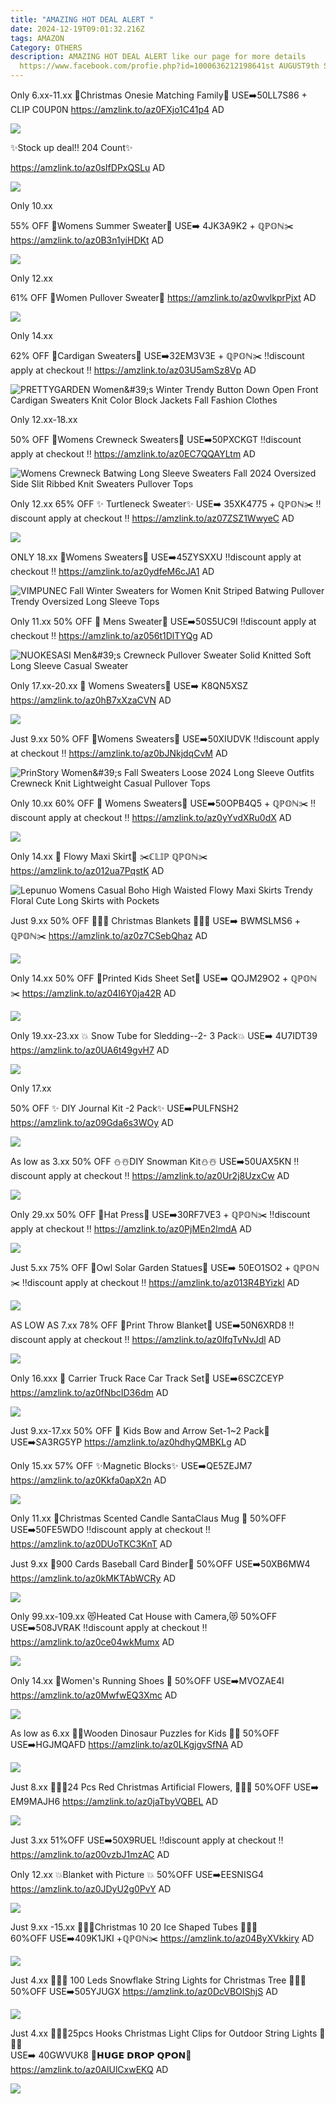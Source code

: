 ```yaml
---
title: "AMAZING HOT DEAL ALERT "
date: 2024-12-19T09:01:32.216Z
tags: AMAZON
Category: OTHERS
description: AMAZING HOT DEAL ALERT like our page for more details
  https://www.facebook.com/profie.php?id=1000636212198641st AUGUST9th SEPTEMBER
---
```

Only 6.xx-11.xx
🎄Christmas Onesie Matching Family🎄
USE➡️50LL7S86  + CLIP C0UP0N
https://amzlink.to/az0FXjo1C41p4
AD



<!--StartFragment-->

![](https://m.media-amazon.com/images/I/81wTujUpNXL._AC_SX522_.jpg)

<!--EndFragment-->✨Stock up deal!! 204 Count✨
https://amzlink.to/az0sIfDPxQSLu
AD



<!--StartFragment-->

![](https://m.media-amazon.com/images/I/71prgbbd+9L._AC_SL1500_.jpg)

<!--EndFragment-->Only 10.xx
55% OFF 
💞Womens Summer Sweater💞
USE➡️ 4JK3A9K2 + ℚℙ𝕆ℕ✂️
https://amzlink.to/az0B3n1yiHDKt
AD



<!--StartFragment-->

![](https://m.media-amazon.com/images/I/810aImnrPBL._AC_SX522_.jpg)

<!--EndFragment-->Only 12.xx
61% OFF 💞Women Pullover Sweater💞
https://amzlink.to/az0wvlkprPjxt
AD



<!--StartFragment-->

![](https://m.media-amazon.com/images/I/71mUg8+uRzL._AC_SX522_.jpg)

<!--EndFragment-->Only 14.xx
62% OFF 
💞Cardigan Sweaters💞
USE➡️32EM3V3E + ℚℙ𝕆ℕ✂️
‼️discount apply at checkout ‼️
https://amzlink.to/az03U5amSz8Vp
AD



<!--StartFragment-->

![PRETTYGARDEN Women\&#39;s Winter Trendy Button Down Open Front Cardigan Sweaters Knit Color Block Jackets Fall Fashion Clothes](https://m.media-amazon.com/images/I/91frDBFPhkL._AC_SY679_.jpg)

<!--EndFragment-->Only 12.xx-18.xx
50% OFF 
💞Womens Crewneck Sweaters💞
USE➡️50PXCKGT 
‼️discount apply at checkout ‼️
https://amzlink.to/az0EC7QQAYLtm
AD



<!--StartFragment-->

![Womens Crewneck Batwing Long Sleeve Sweaters Fall 2024 Oversized Side Slit Ribbed Knit Sweaters Pullover Tops](https://m.media-amazon.com/images/I/71c1iv1J15L._AC_SX522_.jpg)

<!--EndFragment-->

Only 12.xx
65% OFF
✨ Turtleneck Sweater✨
USE➡️ 35XK4775 + ℚℙ𝕆ℕ✂️
‼️discount apply at checkout ‼️
https://amzlink.to/az07ZSZ1WwyeC
AD



<!--StartFragment-->

![](https://m.media-amazon.com/images/I/71cMSBsz8QL._AC_SY679_.jpg)

<!--EndFragment-->

ONLY 18.xx
💞Womens Sweaters💞
USE➡️45ZYSXXU 
‼️discount apply at checkout ‼️
https://amzlink.to/az0ydfeM6cJA1
AD



<!--StartFragment-->

![VIMPUNEC Fall Winter Sweaters for Women Knit Striped Batwing Pullover Trendy Oversized Long Sleeve Tops](https://m.media-amazon.com/images/I/81M+YKzM7PL._AC_SX522_.jpg)

<!--EndFragment-->

Only 11.xx
50% OFF
💙 Mens Sweater💙
USE➡️50S5UC9I 
‼️discount apply at checkout ‼️
https://amzlink.to/az056t1DlTYQg
AD



<!--StartFragment-->

![NUOKESASI Men\&#39;s Crewneck Pullover Sweater Solid Knitted Soft Long Sleeve Casual Sweater](https://m.media-amazon.com/images/I/71Q-k5KgxKL._AC_SX569_.jpg)

<!--EndFragment-->

Only 17.xx-20.xx
💞 Womens Sweaters💞
USE➡️ K8QN5XSZ 
https://amzlink.to/az0hB7xXzaCVN
AD



<!--StartFragment-->

![](https://m.media-amazon.com/images/I/812AD-bizyL._AC_SX522_.jpg)

<!--EndFragment-->

Just 9.xx
50% OFF 
💞Womens Sweaters💞
USE➡️50XIUDVK 
‼️discount apply at checkout ‼️
https://amzlink.to/az0bJNkjdqCvM
AD



<!--StartFragment-->

![PrinStory Women\&#39;s Fall Sweaters Loose 2024 Long Sleeve Outfits Crewneck Knit Lightweight Casual Pullover Tops](https://m.media-amazon.com/images/I/81SRr+Lc0xL._AC_SX522_.jpg)

<!--EndFragment-->

Only 10.xx
60% OFF 
💞 Womens Sweaters💞
USE➡️50OPB4Q5 + ℚℙ𝕆ℕ✂️
‼️discount apply at checkout ‼️
https://amzlink.to/az0yYvdXRu0dX
AD



<!--StartFragment-->

![](https://m.media-amazon.com/images/I/71KZzA6d1VL._AC_SX522_.jpg)

<!--EndFragment-->

Only 14.xx
👗 Flowy Maxi Skirt👗
✂️ℂ𝕃𝕀ℙ ℚℙ𝕆ℕ✂️
https://amzlink.to/az012ua7PqstK
AD



<!--StartFragment-->

![Lepunuo Womens Casual Boho High Waisted Flowy Maxi Skirts Trendy Floral Cute Long Skirts with Pockets](https://m.media-amazon.com/images/I/71CQeYCNz-L._AC_SY445_.jpg)

<!--EndFragment-->

Just 9.xx
50% OFF
🎄🎀🎄 Christmas Blankets 🎄🎀🎄
USE➡️ BWMSLMS6 + ℚℙ𝕆ℕ✂️
https://amzlink.to/az0z7CSebQhaz
AD



<!--StartFragment-->

![](https://m.media-amazon.com/images/I/81E3sOdwcrL._AC_SL1500_.jpg)

<!--EndFragment-->

Only 14.xx
50% OFF
💝Printed Kids Sheet Set💝
USE➡️ QOJM29O2 + ℚℙ𝕆ℕ✂️
https://amzlink.to/az04I6Y0ja42R
AD



<!--StartFragment-->

![](https://m.media-amazon.com/images/I/81pp8ZP7RCL._AC_SL1500_.jpg)

<!--EndFragment-->

Only 19.xx-23.xx
💥 Snow Tube for Sledding--2-
3 Pack💥
USE➡️ 4U7IDT39
https://amzlink.to/az0UA6t49gvH7
AD



<!--StartFragment-->

![](https://m.media-amazon.com/images/I/81LthOTX+cL._AC_SL1500_.jpg)

<!--EndFragment-->Only 17.xx
50% OFF
✨ DIY Journal Kit -2 Pack✨
USE➡️PULFNSH2 
https://amzlink.to/az09Gda6s3WOy
AD 



<!--StartFragment-->

![](https://m.media-amazon.com/images/I/91kwElhJYkL._AC_SL1500_.jpg)

<!--EndFragment-->

As low as 3.xx
50% OFF 
⛄☃️DIY Snowman Kit⛄☃️
USE➡️50UAX5KN 
‼️discount apply at checkout ‼️
https://amzlink.to/az0Ur2j8UzxCw
AD



<!--StartFragment-->

![](https://m.media-amazon.com/images/I/91QlsYtFPJL._AC_SL1500_.jpg)

<!--EndFragment-->

Only 29.xx
50% OFF 
👒Hat Press👒
USE➡️30RF7VE3 + ℚℙ𝕆ℕ✂️
‼️discount apply at checkout ‼️
https://amzlink.to/az0PjMEn2lmdA
AD

<!--StartFragment-->

![](https://m.media-amazon.com/images/I/71aNcXO7ThL._AC_SL1500_.jpg)

<!--EndFragment-->

Just 5.xx
75% OFF 
🦉Owl Solar Garden Statues🦉
USE➡️ 50EO1SO2 + ℚℙ𝕆ℕ✂️
‼️discount apply at checkout ‼️
https://amzlink.to/az013R4BYizkl
AD



<!--StartFragment-->

![](https://m.media-amazon.com/images/I/916IrukYOCL._AC_SL1500_.jpg)

<!--EndFragment-->

AS LOW AS 7.xx
78% OFF 
🎀Print Throw Blanket🎀
USE➡️50N6XRD8 
‼️discount apply at checkout ‼️
https://amzlink.to/az0lfqTvNvJdl
AD



<!--StartFragment-->

![](https://m.media-amazon.com/images/I/71um+8l+iLL._AC_SL1500_.jpg)

<!--EndFragment-->

Only 16.xxx
🚒 Carrier Truck Race Car Track Set🚒
USE➡️6SCZCEYP 
https://amzlink.to/az0fNbcID36dm
AD



<!--StartFragment-->

![](https://m.media-amazon.com/images/I/71F4UwC5eiL._AC_SL1500_.jpg)

<!--EndFragment--> 

Just 9.xx-17.xx
50% OFF
🎯 Kids Bow and Arrow Set-1~2 Pack🎯
USE➡️SA3RG5YP 
https://amzlink.to/az0hdhyQMBKLg
AD



Only 15.xx
57% OFF 
✨Magnetic Blocks✨
USE➡️QE5ZEJM7 
https://amzlink.to/az0Kkfa0apX2n
AD



<!--StartFragment-->

![](https://m.media-amazon.com/images/I/81nYTWERXpL._AC_SL1500_.jpg)

<!--EndFragment-->

Only 11.xx
 🎄Christmas Scented Candle SantaClaus Mug 🎄
50%OFF
USE➡️50FE5WDO
‼️discount apply at checkout ‼️
https://amzlink.to/az0DUoTKC3KnT
AD



Just 9.xx
🏉900 Cards Baseball Card Binder🏉
50%OFF
USE➡️50XB6MW4
https://amzlink.to/az0kMKTAbWCRy
AD

<!--StartFragment-->

![](https://m.media-amazon.com/images/I/71+NKqHVvEL._AC_SL1500_.jpg)

<!--EndFragment-->

Only 99.xx-109.xx
😻Heated Cat House with Camera,😻 
50%OFF
USE➡️508JVRAK
‼️discount apply at checkout ‼️
https://amzlink.to/az0ce04wkMumx
AD



<!--StartFragment-->

![](https://m.media-amazon.com/images/I/71WiOvtw-CL._AC_SL1500_.jpg)

<!--EndFragment-->

Only 14.xx
👟Women's Running Shoes 👟
50%OFF
USE➡️MVOZAE4I
https://amzlink.to/az0MwfwEQ3Xmc
AD



<!--StartFragment-->

![](https://m.media-amazon.com/images/I/71XmWlm5zfL._AC_SY500_.jpg)

<!--EndFragment-->

As low as 6.xx
🐲🦖Wooden Dinosaur Puzzles for 
Kids 🐲🦖
50%OFF
USE➡️HGJMQAFD
https://amzlink.to/az0LKgjgvSfNA
AD



<!--StartFragment-->

![](https://m.media-amazon.com/images/I/81bGEfhyyAL._AC_SL1500_.jpg)

<!--EndFragment-->

Just 8.xx
🎄🌺🎄24 Pcs Red Christmas Artificial Flowers, 🎄🌺🎄
50%OFF
USE➡️ EM9MAJH6
https://amzlink.to/az0jaTbyVQBEL
AD

<!--StartFragment-->

![](https://m.media-amazon.com/images/I/81IzzrbfeDL._AC_SL1500_.jpg)

<!--EndFragment-->

Just 3.xx
51%OFF
USE➡️50X9RUEL 
‼️discount apply at checkout ‼️
https://amzlink.to/az00vzbJ1mzAC
AD

Only 12.xx
💥Blanket with Picture 💥
50%OFF
USE➡️EESNISG4
https://amzlink.to/az0JDyU2g0PvY
AD

<!--StartFragment-->

![](https://m.media-amazon.com/images/I/71T+uoPGvQL._AC_SL1500_.jpg)

<!--EndFragment-->

Just 9.xx -15.xx
 🎄💥🎄Christmas 10 20 Ice Shaped Tubes  🎄💥🎄\
60%OFF
USE➡️409K1JKI +ℚℙ𝕆ℕ✂️
https://amzlink.to/az04ByXVkkiry
AD



<!--StartFragment-->

![](https://m.media-amazon.com/images/I/71GRphM1zPL._AC_SL1500_.jpg)

<!--EndFragment-->

Just 4.xx
🎄✨🎄 100 Leds Snowflake String Lights for Christmas Tree 🎄✨🎄\
50%OFF
USE➡️505YJUGX
https://amzlink.to/az0DcVBOIShjS
AD



<!--StartFragment-->

![](https://m.media-amazon.com/images/I/81LPVH2rlzL._AC_SL1500_.jpg)

<!--EndFragment-->

Just 4.xx
 🎄✨🎄25pcs Hooks Christmas Light Clips for Outdoor String Lights 🎄✨🎄\
USE➡️ 40GWVUK8
💸𝗛𝗨𝗚𝗘 𝗗𝗥𝗢𝗣 𝗤𝗣𝗢𝗡💸
https://amzlink.to/az0AlUlCxwEKQ
AD

<!--StartFragment-->

![](https://m.media-amazon.com/images/I/81yVma+0bXL._AC_SL1500_.jpg)

<!--EndFragment-->